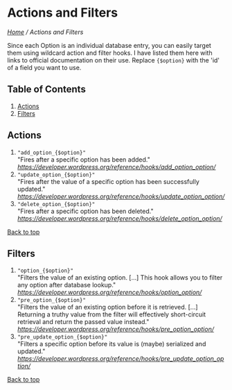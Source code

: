# Actions and Filters

*[Home](../README.md) / Actions and Filters*

Since each Option is an individual database entry, you can easily target them using wildcard action and filter hooks. I have listed them here with links to official documentation on their use. Replace `{$option}` with the 'id' of a field you want to use.

## Table of Contents

1. [Actions](#actions)
2. [Filters](#filters)

## Actions

1. `"add_option_{$option}"`  
   "Fires after a specific option has been added."  
   *https://developer.wordpress.org/reference/hooks/add_option_option/*
2. `"update_option_{$option}"`  
   "Fires after the value of a specific option has been successfully updated."
   *https://developer.wordpress.org/reference/hooks/update_option_option/*
3. `"delete_option_{$option}"`  
   "Fires after a specific option has been deleted."
   *https://developer.wordpress.org/reference/hooks/delete_option_option/*

[Back to top](#actions-and-filters)

## Filters

1. `"option_{$option}"`  
   "Filters the value of an existing option. [...] This hook allows you to filter any option after database lookup."  
   *https://developer.wordpress.org/reference/hooks/option_option/*
2. `"pre_option_{$option}"`  
   "Filters the value of an existing option before it is retrieved. [...] Returning a truthy value from the filter will effectively short-circuit retrieval and return the passed value instead."  
   *https://developer.wordpress.org/reference/hooks/pre_option_option/*
2. `"pre_update_option_{$option}"`  
   "Filters a specific option before its value is (maybe) serialized and updated."  
   *https://developer.wordpress.org/reference/hooks/pre_update_option_option/*

[Back to top](#actions-and-filters)
